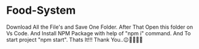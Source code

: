 # Food-System

Download All the File's and Save One Folder.
After That Open this folder on Vs Code.
And Install NPM Package with help of "npm i" command.
And To start project "npm start".
Thats It!!!
Thank You..😉👨‍💻👨‍💻
